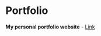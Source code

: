 # Portfolio
**My personal portfolio website** - [Link](https://sagimines.github.io/Portfolio/ "My website")
